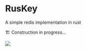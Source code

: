 # RusKey

A simple redis implementation in rust

🏗️ Construction in progress...

![](https://geps.dev/progress/32?dangerColor=E45928&warningColor=ff9900&successColor=006600)
